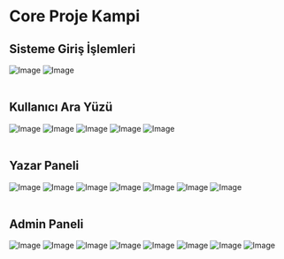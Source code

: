 # Core Proje Kampi

## Sisteme Giriş İşlemleri 
![Image](https://github.com/user-attachments/assets/66091cf0-1cda-473c-82b8-39f4d2a0fd5a)
![Image](https://github.com/user-attachments/assets/378a3989-6e4c-46c0-b755-59a0f8ee9f92)
<br/>
<br/>
## Kullanıcı Ara Yüzü
![Image](https://github.com/user-attachments/assets/3c159837-3c3e-4ffc-8117-2128dc607402)
![Image](https://github.com/user-attachments/assets/b82b9ec6-490e-4804-9d6f-224c603c6d81)
![Image](https://github.com/user-attachments/assets/c9493e6d-3d37-4c94-b4ed-dd0a2e225618)
![Image](https://github.com/user-attachments/assets/87c5c404-514c-4d4a-8e63-4f0f5a159dc9)
![Image](https://github.com/user-attachments/assets/c2f061a5-7a93-4fa2-8e32-0d01d831c3eb)
<br/>
<br/>
## Yazar Paneli 
![Image](https://github.com/user-attachments/assets/064e1a6a-5677-437b-a0bf-5746ee42dd7d)
![Image](https://github.com/user-attachments/assets/ed20dc48-daa6-4265-9e82-625f5567316f)
![Image](https://github.com/user-attachments/assets/85862fe6-d93e-4726-a94b-199fcba4833a)
![Image](https://github.com/user-attachments/assets/43e9ada0-e996-47a4-8df6-2f7f9cfd3b9c)
![Image](https://github.com/user-attachments/assets/6dd8fea1-2f7b-4921-8b48-a4fd6177a584)
![Image](https://github.com/user-attachments/assets/93cc5da8-eade-496a-b296-8dad8827458c)
![Image](https://github.com/user-attachments/assets/f781f548-7b75-4d4c-9d8f-fc9fb443ae58)
<br/>
<br/>
## Admin Paneli 
![Image](https://github.com/user-attachments/assets/093780de-bfa7-433b-b712-aac7fd52a8d8)
![Image](https://github.com/user-attachments/assets/78bbb998-0793-4428-ba47-27b9ee29d4e8)
![Image](https://github.com/user-attachments/assets/3338a541-12c3-469f-88b4-23e1a2d19309)
![Image](https://github.com/user-attachments/assets/fed5a4fb-c7bb-49e2-adf5-838a52b211af)
![Image](https://github.com/user-attachments/assets/c74a670a-129e-4184-aa18-bc41748e05ce)
![Image](https://github.com/user-attachments/assets/3614c509-324e-4ec6-a637-d07841e655e2)
![Image](https://github.com/user-attachments/assets/61d4a46c-8fa3-4bdc-9248-cdccb8286e11)
![Image](https://github.com/user-attachments/assets/bc985ddd-2279-4242-94be-c87734564305)
